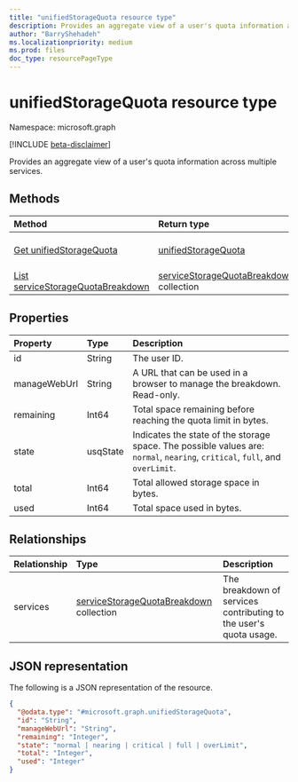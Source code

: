```yaml
---
title: "unifiedStorageQuota resource type"
description: Provides an aggregate view of a user's quota information across multiple services.
author: "BarryShehadeh"
ms.localizationpriority: medium
ms.prod: files
doc_type: resourcePageType
---
```


# unifiedStorageQuota resource type

Namespace: microsoft.graph

[!INCLUDE [beta-disclaimer](../../includes/beta-disclaimer.md)]

Provides an aggregate view of a user's quota information across multiple services.

## Methods
|Method|Return type|Description|
|:---|:---|:---|
|[Get unifiedStorageQuota](../api/unifiedstoragequota-get.md)|[unifiedStorageQuota](../resources/unifiedstoragequota.md)|Read the properties and relationships of a [unifiedStorageQuota](../resources/unifiedstoragequota.md) object.|
|[List serviceStorageQuotaBreakdown](../api/unifiedstoragequota-list-services.md)| [serviceStorageQuotaBreakdown](../resources/servicestoragequotabreakdown.md) collection|Get the list of services in a **serviceStorageQuotaBreakdown**.|

## Properties

|Property|Type|Description|
|:---|:---|:---|
|id|String|The user ID.|
|manageWebUrl|String| A URL that can be used in a browser to manage the breakdown. Read-only. |
|remaining|Int64| Total space remaining before reaching the quota limit in bytes. |
|state|usqState| Indicates the state of the storage space. The possible values are: `normal`, `nearing`, `critical`, `full`, and `overLimit`.|
|total|Int64| Total allowed storage space in bytes. |
|used|Int64| Total space used in bytes. |

## Relationships
|Relationship|Type|Description|
|:---|:---|:---|
|services|[serviceStorageQuotaBreakdown](../resources/servicestoragequotabreakdown.md) collection| The breakdown of services contributing to the user's quota usage. |


## JSON representation
The following is a JSON representation of the resource.
<!-- {
  "blockType": "resource",
  "keyProperty": "id",
  "@odata.type": "microsoft.graph.unifiedStorageQuota",
  "baseType": "microsoft.graph.entity",
  "openType": false
}
-->
``` json
{
  "@odata.type": "#microsoft.graph.unifiedStorageQuota",
  "id": "String",
  "manageWebUrl": "String",
  "remaining": "Integer",
  "state": "normal | nearing | critical | full | overLimit",
  "total": "Integer",
  "used": "Integer"
}
```

